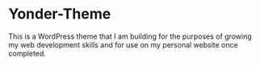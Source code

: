 # Yonder-Theme

This is a WordPress theme that I am building for the purposes of growing my web development skills and for use on my personal website once completed.

